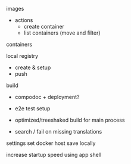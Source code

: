 images

  - actions
    - create container
    - list containers (move and filter)

containers

local registry

  - create & setup
  - push

build

  - compodoc + deployment?
  - e2e test setup
  - optimized/treeshaked build for main process

  - search / fail on missing translations

settings
  set docker host
  save locally

increase startup speed using app shell